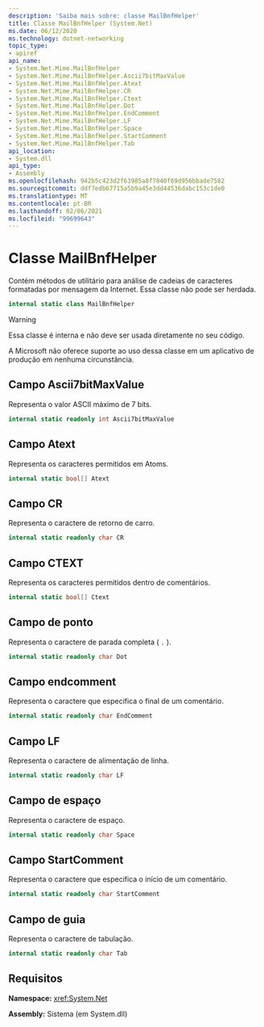 ```yaml
---
description: 'Saiba mais sobre: classe MailBnfHelper'
title: Classe MailBnfHelper (System.Net)
ms.date: 06/12/2020
ms.technology: dotnet-networking
topic_type:
- apiref
api_name:
- System.Net.Mime.MailBnfHelper
- System.Net.Mime.MailBnfHelper.Ascii7bitMaxValue
- System.Net.Mime.MailBnfHelper.Atext
- System.Net.Mime.MailBnfHelper.CR
- System.Net.Mime.MailBnfHelper.Ctext
- System.Net.Mime.MailBnfHelper.Dot
- System.Net.Mime.MailBnfHelper.EndComment
- System.Net.Mime.MailBnfHelper.LF
- System.Net.Mime.MailBnfHelper.Space
- System.Net.Mime.MailBnfHelper.StartComment
- System.Net.Mime.MailBnfHelper.Tab
api_location:
- System.dll
api_type:
- Assembly
ms.openlocfilehash: 942b5c423d2f63985a8f7840f69d956bbade7582
ms.sourcegitcommit: ddf7edb67715a5b9a45e3dd44536dabc153c1de0
ms.translationtype: MT
ms.contentlocale: pt-BR
ms.lasthandoff: 02/06/2021
ms.locfileid: "99699643"
---
```

# <a name="mailbnfhelper-class"></a>Classe MailBnfHelper

Contém métodos de utilitário para análise de cadeias de caracteres formatadas por mensagem da Internet. Essa classe não pode ser herdada.

```csharp
internal static class MailBnfHelper
```

> [!WARNING]
> Essa classe é interna e não deve ser usada diretamente no seu código.
>
> A Microsoft não oferece suporte ao uso dessa classe em um aplicativo de produção em nenhuma circunstância.

## <a name="ascii7bitmaxvalue-field"></a>Campo Ascii7bitMaxValue

Representa o valor ASCII máximo de 7 bits.

```csharp
internal static readonly int Ascii7bitMaxValue
```

## <a name="atext-field"></a>Campo Atext

Representa os caracteres permitidos em Atoms.

```csharp
internal static bool[] Atext
```

## <a name="cr-field"></a>Campo CR

Representa o caractere de retorno de carro.

```csharp
internal static readonly char CR
```

## <a name="ctext-field"></a>Campo CTEXT

Representa os caracteres permitidos dentro de comentários.

```csharp
internal static bool[] Ctext
```

## <a name="dot-field"></a>Campo de ponto

Representa o caractere de parada completa ( `.` ).

```csharp
internal static readonly char Dot
```

## <a name="endcomment-field"></a>Campo endcomment

Representa o caractere que especifica o final de um comentário.

```csharp
internal static readonly char EndComment
```

## <a name="lf-field"></a>Campo LF

Representa o caractere de alimentação de linha.

```csharp
internal static readonly char LF
```

## <a name="space-field"></a>Campo de espaço

Representa o caractere de espaço.

```csharp
internal static readonly char Space
```

## <a name="startcomment-field"></a>Campo StartComment

Representa o caractere que especifica o início de um comentário.

```csharp
internal static readonly char StartComment
```

## <a name="tab-field"></a>Campo de guia

Representa o caractere de tabulação.

```csharp
internal static readonly char Tab
```

## <a name="requirements"></a>Requisitos

**Namespace:** <xref:System.Net>

**Assembly:** Sistema (em System.dll)
